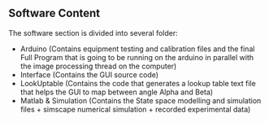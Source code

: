 
## Software Content
The software section is divided into several folder:
- Arduino (Contains equipment testing and calibration files and the final Full Program that is going to be running on the arduino in parallel with the image processing thread on the computer)
- Interface (Contains the GUI source code)
- LookUptable (Contains the code that generates a lookup table text file that helps the GUI to map between angle Alpha and Beta) 
- Matlab & Simulation (Contains the State space modelling and simulation files + simscape numerical simulation + recorded experimental data)
